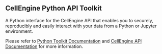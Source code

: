 CellEngine Python API Toolkit
-----

A Python interface for the CellEngine API that enables you to securely,
reproducibly and easily interact with your data from a Python or Jupyter
environment.

Please refer to [Python Toolkit Documentation](https://primitybio.github.io/cellengine-python-toolkit/)
and [CellEngine API Documentation](https://docs.cellengine.com/api/) for more information.
